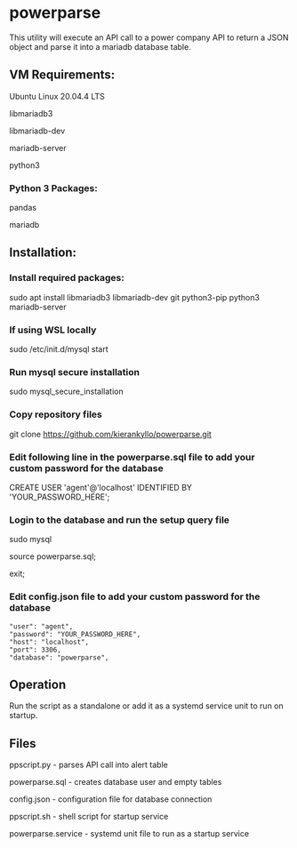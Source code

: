 # powerparse
This utility will execute an API call to a power company API to return a JSON object and parse it into a mariadb database table.

## VM Requirements:
Ubuntu Linux 20.04.4 LTS

libmariadb3

libmariadb-dev

mariadb-server

python3

### Python 3 Packages:
pandas

mariadb

## Installation:

### Install required packages:
sudo apt install libmariadb3 libmariadb-dev git python3-pip python3 mariadb-server

### If using WSL locally
sudo /etc/init.d/mysql start

### Run mysql secure installation
sudo mysql_secure_installation

### Copy repository files
git clone https://github.com/kierankyllo/powerparse.git

### Edit following line in the powerparse.sql file to add your custom password for the database
CREATE USER 'agent'@'localhost' IDENTIFIED BY 'YOUR_PASSWORD_HERE';

### Login to the database and run the setup query file
sudo mysql

source powerparse.sql;

exit;

### Edit config.json file to add your custom password for the database 

    "user": "agent",
    "password": "YOUR_PASSWORD_HERE",
    "host": "localhost",
    "port": 3306,
    "database": "powerparse",


## Operation

Run the script as a standalone or add it as a systemd service unit to run on startup.

## Files
ppscript.py - parses API call into alert table

powerparse.sql - creates database user and empty tables

config.json - configuration file for database connection

ppscript.sh - shell script for startup service

powerparse.service - systemd unit file to run as a startup service
